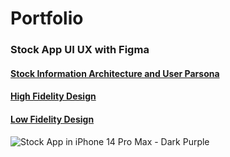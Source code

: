 # Portfolio
### Stock App UI UX with Figma
#### [Stock Information Architecture and User Parsona](https://www.figma.com/file/oD6C8CDyuci1v3AU9gR9hl/Stocks?node-id=0%3A1)
#### [High Fidelity Design](https://www.figma.com/file/sVxcbzuH9vIWP15zWoZoew/Stock-Investment-App?node-id=51%3A216)
#### [Low Fidelity Design](https://www.figma.com/file/sVxcbzuH9vIWP15zWoZoew/Stock-Investment-App?node-id=0%3A1)
![Stock App in iPhone 14 Pro Max - Dark Purple](https://user-images.githubusercontent.com/32964161/189846360-8265f62f-52ac-4439-9731-b8d9c6595a7a.png)

